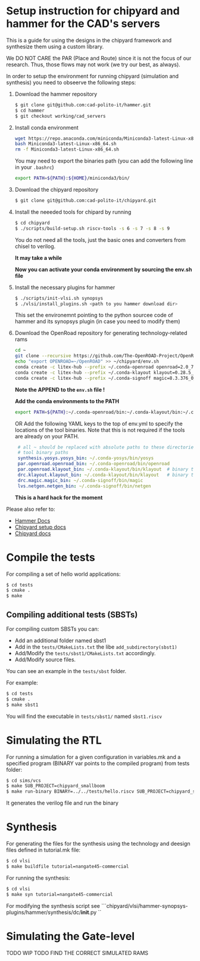 # Setup instruction for chipyard and hammer for the CAD's servers
This is a guide for using the designs in the chipyard framework and synthesize them using a custom library.

We DO NOT CARE the PAR (Place and Route) since it is not the focus of our research. Thus, those flows may not work (we try our best, as always).

In order to setup the environment for running chipyard (simulation and synthesis) you need to obseerve the following steps:

1. Download the hammer repository 
    ```bash 
    $ git clone git@github.com:cad-polito-it/hammer.git
    $ cd hammer 
    $ git checkout working/cad_servers
    ```
2. Install conda environment 
    ```bash 
    wget https://repo.anaconda.com/miniconda/Miniconda3-latest-Linux-x86_64.sh
    bash Miniconda3-latest-Linux-x86_64.sh  
    rm -f Miniconda3-latest-Linux-x86_64.sh  
    ``` 
    You may need to export the binaries path (you can add the following line in your ``.bashrc``)
    ```bash
    export PATH=${PATH}:${HOME}/miniconda3/bin/                                    
    ```
3. Download the chipyard repository  
    ```bash 
    $ git clone git@github.com:cad-polito-it/chipyard.git
    ```

4. Install the neeeded tools for chipard by running 
    ```bash 
    $ cd chipyard 
    $ ./scripts/build-setup.sh riscv-tools -s 6 -s 7 -s 8 -s 9 
    ```
    You do not need all the tools, just the basic ones and converters from chisel to verilog.

    **It may take a while** 

    **Now you can activate your conda environment by sourcing the env.sh file**

5. Install the necessary plugins for hammer 
    ```bash 
    $ ./scripts/init-vlsi.sh synopsys
    $ ./vlsi/install_plugins.sh <path to you hammer download dir>
    ```
    This set the environemnt pointing to the python sourcee code of hammer and its synopsys plugin (in case you need to modify them)

6. Download the OpenRoad repository for generating technology-related rams 
    ```bash 
    cd ~
    git clone --recursive https://github.com/The-OpenROAD-Project/OpenROAD.git 
    echo "export OPENROAD=~/OpenROAD" >> ~/chipyard/env.sh
    conda create -c litex-hub --prefix ~/.conda-openroad openroad=2.0_7070_g0264023b6
    conda create -c litex-hub --prefix ~/.conda-klayout klayout=0.28.5_98_g87e2def28
    conda create -c litex-hub --prefix ~/.conda-signoff magic=8.3.376_0_g5e5879c netgen=1.5.250_0_g178b172
    ```
    **Note the APPEND to the ``env.sh`` file !**

    **Add the conda environments to the PATH**
    ```bash 
    export PATH=${PATH}:~/.conda-openroad/bin:~/.conda-klayout/bin:~/.conda-signoff/bin
    ```
   OR Add the following YAML keys to the top of env.yml to specify the locations of the tool binaries. Note that this is not required if the tools are already on your PATH.
   ```yaml
    # all ~ should be replaced with absolute paths to these directories
    # tool binary paths
    synthesis.yosys.yosys_bin: ~/.conda-yosys/bin/yosys
    par.openroad.openroad_bin: ~/.conda-openroad/bin/openroad
    par.openroad.klayout_bin: ~/.conda-klayout/bin/klayout  # binary that OpenROAD calls for final GDS writeout
    drc.klayout.klayout_bin: ~/.conda-klayout/bin/klayout   # binary that runs for DRC step
    drc.magic.magic_bin: ~/.conda-signoff/bin/magic
    lvs.netgen.netgen_bin: ~/.conda-signoff/bin/netgen
   ```

    **This is a hard hack for the moment**

Please also refer to:
-   [Hammer Docs](https://hammer-vlsi.readthedocs.io/)
-   [Chipyard setup docs](https://chipyard.readthedocs.io/en/latest/Chipyard-Basics/Initial-Repo-Setup.html)
-   [Chipyard docs](https://chipyard.readthedocs.io/en/latest/index.html)

# Compile the tests
For compiling a set of hello world applications:

```bash /home/f.angione/chipyard/vlsi/generated-src/chipyard.harness.TestHarnes
$ cd tests
$ cmake .
$ make 
```


## Compiling additional tests (SBSTs)
For compiling custom SBSTs you can:
- Add an additional folder named sbst1
- Add in the ``tests/CMakeLists.txt`` the libe ``add_subdirectory(sbst1)``
- Add/Modify the ``tests/sbst1/CMakeLists.txt`` accordingly.
- Add/Modify source files.

You can see an example in the ``tests/sbst`` folder.

For example:
```bash 
$ cd tests
$ cmake .
$ make sbst1
```
You will find the executable in ``tests/sbst1/`` named ``sbst1.riscv``

# Simulating the RTL 
For running a simulation for a given configuration in variables.mk and a specified program (BINARY var points to the compiled program) from tests folder:
```bash 
$ cd sims/vcs
$ make SUB_PROJECT=chipyard_smallboom
$ make run-binary BINARY=../../tests/hello.riscv SUB_PROJECT=chipyard_smallboom
```
It generates the verilog file and run the binary 

# Synthesis 

For generating the files for the synthesis using the technology and deesign files defined in tutorial.mk file:
```bash 
$ cd vlsi
$ make buildfile tutorial=nangate45-commercial
```

For running the synthesis:
```bash 
$ cd vlsi
$ make syn tutorial=nangate45-commercial
```
For modifying the synthesis script see ```chipyard/vlsi/hammer-synopsys-plugins/hammer/synthesis/dc/__init__.py ``

# Simulating the Gate-level
TODO WIP
TODO FIND THE CORRECT SIMULATED RAMS 
